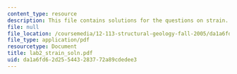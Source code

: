 ```yaml
---
content_type: resource
description: This file contains solutions for the questions on strain.
file: null
file_location: /coursemedia/12-113-structural-geology-fall-2005/da1a6fd62d255443283772a89cdedee3_lab2_strain_soln.pdf
file_type: application/pdf
resourcetype: Document
title: lab2_strain_soln.pdf
uid: da1a6fd6-2d25-5443-2837-72a89cdedee3
---
```

